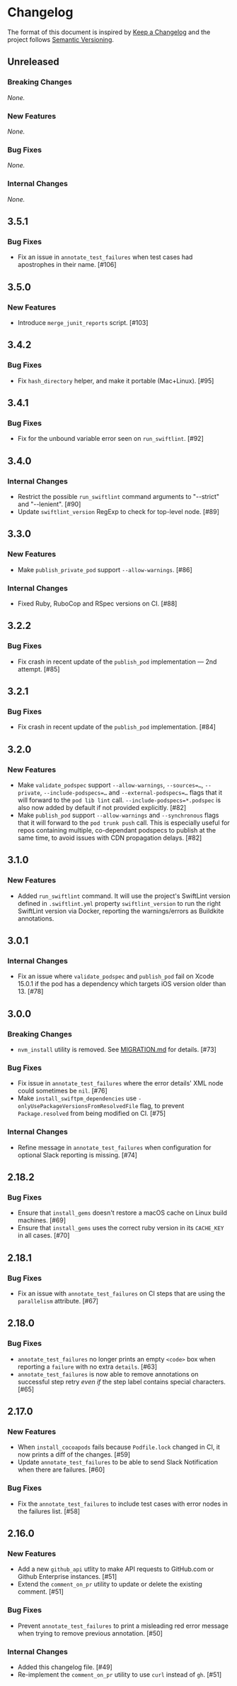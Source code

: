 # Changelog

The format of this document is inspired by [Keep a Changelog](https://keepachangelog.com/en/1.0.0/) and the project follows [Semantic Versioning](https://semver.org/spec/v2.0.0.html).

<!-- This is a comment, you won't see it when GitHub renders the Markdown file.

When releasing a new version:

1. Update the `## Unreleased` header to `## <version_number>`
2. Remove any empty section (those with `_None._`)
3. Add a new "Unreleased" section for the next iteration, by copy/pasting the following template:

## Unreleased

### Breaking Changes

_None._

### New Features

_None._

### Bug Fixes

_None._

### Internal Changes

_None._

-->

## Unreleased

### Breaking Changes

_None._

### New Features

_None._

### Bug Fixes

_None._

### Internal Changes

_None._

## 3.5.1

### Bug Fixes

 - Fix an issue in `annotate_test_failures` when test cases had apostrophes in their name. [#106]

## 3.5.0

### New Features

- Introduce `merge_junit_reports` script. [#103]

## 3.4.2

### Bug Fixes

- Fix `hash_directory` helper, and make it portable (Mac+Linux). [#95]

## 3.4.1

### Bug Fixes

- Fix for the unbound variable error seen on `run_swiftlint`. [#92]

## 3.4.0

### Internal Changes

- Restrict the possible `run_swiftlint` command arguments to "--strict" and "--lenient". [#90]
- Update `swiftlint_version` RegExp to check for top-level node. [#89]

## 3.3.0

### New Features

- Make `publish_private_pod` support `--allow-warnings`. [#86]

### Internal Changes

- Fixed Ruby, RuboCop and RSpec versions on CI. [#88]

## 3.2.2

### Bug Fixes

 - Fix crash in recent update of the `publish_pod` implementation — 2nd attempt. [#85]

## 3.2.1

### Bug Fixes

 - Fix crash in recent update of the `publish_pod` implementation. [#84]

## 3.2.0

### New Features

 - Make `validate_podspec` support `--allow-warnings`, `--sources=…`, `--private`, `--include-podspecs=…` and `--external-podspecs=…` flags that it will forward to the `pod lib lint` call. `--include-podspecs=*.podspec` is also now added by default if not provided explicitly. [#82]
 - Make `publish_pod` support `--allow-warnings` and `--synchronous` flags that it will forward to the `pod trunk push` call. This is especially useful for repos containing multiple, co-dependant podspecs to publish at the same time, to avoid issues with CDN propagation delays. [#82]

## 3.1.0

### New Features

- Added `run_swiftlint` command. It will use the project's SwiftLint version defined in `.swiftlint.yml` property `swiftlint_version` to run the right SwiftLint version via Docker, reporting the warnings/errors as Buildkite annotations.

## 3.0.1

### Internal Changes

- Fix an issue where `validate_podspec` and `publish_pod` fail on Xcode 15.0.1 if the pod has a dependency which targets iOS version older than 13. [#78]

## 3.0.0

### Breaking Changes

- `nvm_install` utility is removed. See [MIGRATION.md](./MIGRATION.md#from-200-to-300) for details. [#73]

### Bug Fixes

 - Fix issue in `annotate_test_failures` where the error details' XML node could sometimes be `nil`. [#76]
 - Make `install_swiftpm_dependencies` use `-onlyUsePackageVersionsFromResolvedFile` flag, to prevent `Package.resolved` from being modified on CI. [#75]

### Internal Changes

- Refine message in `annotate_test_failures` when configuration for optional Slack reporting is missing. [#74]

## 2.18.2

### Bug Fixes

- Ensure that `install_gems` doesn't restore a macOS cache on Linux build machines. [#69]
- Ensure that `install_gems` uses the correct ruby version in its `CACHE_KEY` in all cases. [#70]

## 2.18.1

### Bug Fixes

- Fix an issue with `annotate_test_failures` on CI steps that are using the `parallelism` attribute. [#67]

## 2.18.0

### Bug Fixes

- `annotate_test_failures` no longer prints an empty `<code>` box when reporting a `failure` with no extra `details`. [#63]
- `annotate_test_failures` is now able to remove annotations on successful step retry _even if_ the step label contains special characters. [#65]

## 2.17.0

### New Features

- When `install_cocoapods` fails because `Podfile.lock` changed in CI, it now prints a diff of the changes. [#59]
- Update `annotate_test_failures` to be able to send Slack Notification when there are failures. [#60]

### Bug Fixes

- Fix the `annotate_test_failures` to include test cases with error nodes in the failures list. [#58]

## 2.16.0

### New Features

- Add a new `github_api` utlity to make API requests to GitHub.com or Github Enterprise instances. [#51]
- Extend the `comment_on_pr` utility to update or delete the existing comment. [#51]

### Bug Fixes

- Prevent `annotate_test_failures` to print a misleading red error message when trying to remove previous annotation. [#50]

### Internal Changes

- Added this changelog file. [#49]
- Re-implement the `comment_on_pr` utility to use `curl` instead of `gh`. [#51]
